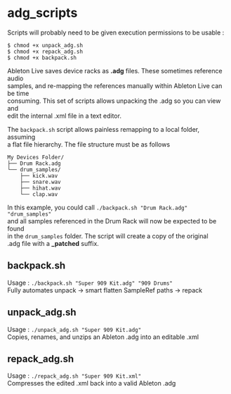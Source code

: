 # adg_scripts

Scripts will probably need to be given execution permissions to be usable :

`$ chmod +x unpack_adg.sh`  
`$ chmod +x repack_adg.sh`  
`$ chmod +x backpack.sh` 

Ableton Live saves device racks as **.adg** files.  These sometimes reference audio  
samples, and re-mapping the references manually within Ableton Live can be time  
consuming.  This set of scripts allows unpacking the .adg so you can view and  
edit the internal .xml file in a text editor.

The `backpack.sh` script allows painless remapping to a local folder, assuming  
a flat file hierarchy.  The file structure must be as follows

```
My Devices Folder/
├── Drum Rack.adg
└── drum_samples/
    ├── kick.wav
    ├── snare.wav
    ├── hihat.wav
    └── clap.wav
```

In this example, you could call `./backpack.sh "Drum Rack.adg" "drum_samples"`    
and all samples referenced in the Drum Rack will now be expected to be found   
in the `drum_samples` folder.  The script will create a copy of the original  
.adg file with a **_patched** suffix.

## backpack.sh 
Usage : `./backpack.sh "Super 909 Kit.adg" "909 Drums"`  
Fully automates unpack → smart flatten SampleRef paths → repack

## unpack_adg.sh
Usage : `./unpack_adg.sh "Super 909 Kit.adg"`  
Copies, renames, and unzips an Ableton .adg into an editable .xml

## repack_adg.sh
Usage : `./repack_adg.sh "Super 909 Kit.xml"`  
Compresses the edited .xml back into a valid Ableton .adg
